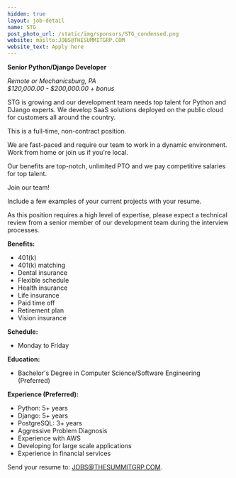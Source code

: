 ```yaml
---
hidden: true
layout: job-detail
name: STG
post_photo_url: /static/img/sponsors/STG_condensed.png
website: mailto:JOBS@THESUMMITGRP.COM
website_text: Apply here
---
```


**Senior Python/Django Developer**

*Remote or Mechanicsburg, PA*
<br />
*$120,000.00 - $200,000.00 + bonus*

STG is growing and our development team needs top talent for Python and DJango experts. We develop SaaS solutions deployed on the public cloud for customers all around the country.

This is a full-time, non-contract position.

We are fast-paced and require our team to work in a dynamic environment. Work from home or join us if you're local.

Our benefits are top-notch, unlimited PTO and we pay competitive salaries for top talent.

Join our team!

Include a few examples of your current projects with your resume.

As this position requires a high level of expertise, please expect a technical review from a senior member of our development team during the interview processes.

**Benefits:**

- 401(k)
- 401(k) matching
- Dental insurance
- Flexible schedule
- Health insurance
- Life insurance
- Paid time off
- Retirement plan
- Vision insurance

**Schedule:**

- Monday to Friday

**Education:**
- Bachelor's Degree in Computer Science/Software Engineering (Preferred)

**Experience (Preferred):**
- Python: 5+ years
- Django: 5+ years
- PostgreSQL: 3+ years
- Aggressive Problem Diagnosis
- Experience with AWS
- Developing for large scale applications
- Experience in financial services

Send your resume to: <a href="mailto:JOBS@THESUMMITGRP.COM">JOBS@THESUMMITGRP.COM</a>.
